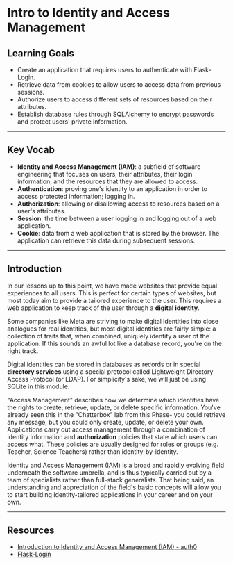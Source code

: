 # Intro to Identity and Access Management

## Learning Goals

- Create an application that requires users to authenticate with Flask-Login.
- Retrieve data from cookies to allow users to access data from previous
  sessions.
- Authorize users to access different sets of resources based on their
  attributes.
- Establish database rules through SQLAlchemy to encrypt passwords and protect
  users' private information.

***

## Key Vocab

- **Identity and Access Management (IAM)**: a subfield of software engineering that
  focuses on users, their attributes, their login information, and the resources
  that they are allowed to access.
- **Authentication**: proving one's identity to an application in order to
  access protected information; logging in.
- **Authorization**: allowing or disallowing access to resources based on a
  user's attributes.
- **Session**: the time between a user logging in and logging out of a web
  application.
- **Cookie**: data from a web application that is stored by the browser. The
  application can retrieve this data during subsequent sessions.

***

## Introduction

In our lessons up to this point, we have made websites that provide equal
experiences to all users. This is perfect for certain types of websites, but
most today aim to provide a tailored experience to the user. This requires
a web application to keep track of the user through a **digital identity**.

Some companies like Meta are striving to make digital identities into close
analogues for real identities, but most digital identities are fairly simple:
a collection of traits that, when combined, uniquely identify a user of the
application. If this sounds an awful lot like a database record, you're on
the right track.

Digital identities can be stored in databases as records or in special
**directory services** using a special protocol called Lightweight Directory
Access Protocol (or LDAP). For simplicity's sake, we will just be using SQLite
in this module.

"Access Management" describes how we determine which identities have the rights
to create, retrieve, update, or delete specific information. You've already seen
this in the "Chatterbox" lab from this Phase- you could retrieve any message,
but you could only create, update, or delete your own. Applications carry out
access management through a combination of identity information and
**authorization** policies that state which users can access what. These
policies are usually designed for roles or groups (e.g. Teacher, Science
Teachers) rather than identity-by-identity.

Identity and Access Management (IAM) is a broad and rapidly evolving field
underneath the software umbrella, and is thus typically carried out by a team of
specialists rather than full-stack generalists. That being said, an
understanding and appreciation of the field's basic concepts will allow you to
start building identity-tailored applications in your career and on your own.

***

## Resources

- [Introduction to Identity and Access Management (IAM) - auth0](https://auth0.com/docs/get-started/identity-fundamentals/identity-and-access-management)
- [Flask-Login](https://flask-login.readthedocs.io/en/latest/)
